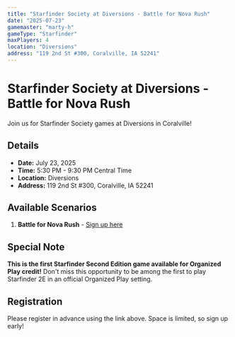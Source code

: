 ```yaml
---
title: "Starfinder Society at Diversions - Battle for Nova Rush"
date: "2025-07-23"
gamemaster: "marty-h"
gameType: "Starfinder"
maxPlayers: 4
location: "Diversions"
address: "119 2nd St #300, Coralville, IA 52241"
---
```


# Starfinder Society at Diversions - Battle for Nova Rush

Join us for Starfinder Society games at Diversions in Coralville!

## Details

- **Date:** July 23, 2025
- **Time:** 5:30 PM - 9:30 PM Central Time
- **Location:** Diversions
- **Address:** 119 2nd St #300, Coralville, IA 52241

## Available Scenarios

1. **Battle for Nova Rush** - [Sign up here](https://www.rpgchronicles.net/session/3793181b-71db-4409-91b3-b4a2cd28d469/pregame)

## Special Note

**This is the first Starfinder Second Edition game available for Organized Play credit!** Don't miss this opportunity to be among the first to play Starfinder 2E in an official Organized Play setting.

## Registration

Please register in advance using the link above. Space is limited, so sign up early!